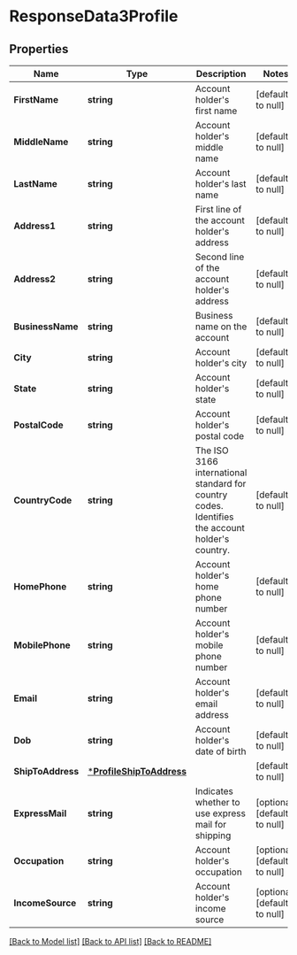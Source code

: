 # ResponseData3Profile

## Properties
Name | Type | Description | Notes
------------ | ------------- | ------------- | -------------
**FirstName** | **string** | Account holder&#x27;s first name | [default to null]
**MiddleName** | **string** | Account holder&#x27;s middle name | [default to null]
**LastName** | **string** | Account holder&#x27;s last name | [default to null]
**Address1** | **string** | First line of the account holder&#x27;s address | [default to null]
**Address2** | **string** | Second line of the account holder&#x27;s address | [default to null]
**BusinessName** | **string** | Business name on the account | [default to null]
**City** | **string** | Account holder&#x27;s city | [default to null]
**State** | **string** | Account holder&#x27;s state | [default to null]
**PostalCode** | **string** | Account holder&#x27;s postal code | [default to null]
**CountryCode** | **string** | The ISO 3166 international standard for country codes. Identifies the account holder&#x27;s country. | [default to null]
**HomePhone** | **string** | Account holder&#x27;s home phone number | [default to null]
**MobilePhone** | **string** | Account holder&#x27;s mobile phone number | [default to null]
**Email** | **string** | Account holder&#x27;s email address | [default to null]
**Dob** | **string** | Account holder&#x27;s date of birth | [default to null]
**ShipToAddress** | [***ProfileShipToAddress**](Profile_ship_to_address.md) |  | [default to null]
**ExpressMail** | **string** | Indicates whether to use express mail for shipping | [optional] [default to null]
**Occupation** | **string** | Account holder&#x27;s occupation | [optional] [default to null]
**IncomeSource** | **string** | Account holder&#x27;s income source | [optional] [default to null]

[[Back to Model list]](../README.md#documentation-for-models) [[Back to API list]](../README.md#documentation-for-api-endpoints) [[Back to README]](../README.md)

